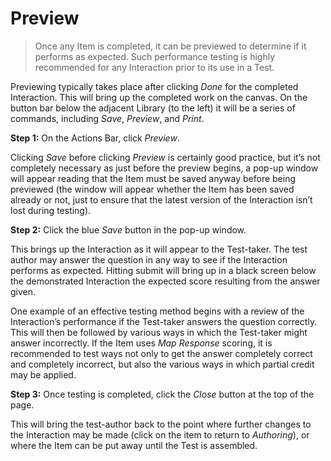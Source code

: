 # Preview

>Once any Item is completed, it can be previewed to determine if it performs as expected. Such performance testing is highly recommended for any Interaction prior to its use in a Test.

Previewing typically takes place after clicking *Done* for the completed Interaction. This will bring up the completed work on the canvas. On the button bar below the adjacent Library (to the left) it will be a series of commands, including *Save*, *Preview*, and *Print*.

**Step 1:** On the Actions Bar, click *Preview*.

Clicking *Save* before clicking *Preview* is certainly good practice, but it’s not completely necessary as just before the preview begins, a pop-up window will appear reading that the Item must be saved anyway before being previewed (the window will appear whether the Item has been saved already or not, just to ensure that the latest version of the Interaction isn’t lost during testing).

**Step 2:** Click the blue *Save* button in the pop-up window.

This brings up the Interaction as it will appear to the Test-taker. The test author may answer the question in any way to see if the Interaction performs as expected. Hitting submit will bring up in a black screen below the demonstrated Interaction the expected score resulting from the answer given.

One example of an effective testing method begins with a review of the Interaction’s performance if the Test-taker answers the question correctly. This will then be followed by various ways in which the Test-taker might answer incorrectly. If the Item uses *Map Response* scoring, it is recommended to test ways not only to get the answer completely correct and completely incorrect, but also the various ways in which partial credit may be applied.

**Step 3:** Once testing is completed, click the *Close* button at the top of the page.

This will bring the test-author back to the point where further changes to the Interaction may be made (click on the item to return to *Authoring*), or where the Item can be put away until the Test is assembled.
